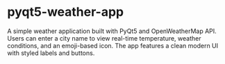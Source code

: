 # pyqt5-weather-app
A simple weather application built with PyQt5 and OpenWeatherMap API. Users can enter a city name to view real-time temperature, weather conditions, and an emoji-based icon. The app features a clean modern UI with styled labels and buttons.
